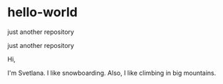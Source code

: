# hello-world
just another repository

just another repository

Hi,

I'm Svetlana. I like snowboarding.
Also, I like climbing in big mountains.
